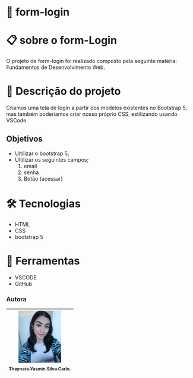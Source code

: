 # 🚀  form-login


# 📋 sobre o form-Login
O projeto de form-login foi realizado composto pela seguinte matéria: 
Fundamentos de Desenvolvimento Web.

# 📄 Descrição do projeto
Criamos uma tela de login a partir dos modelos existentes no Bootstrap 5, mas também poderiamos criar nosso  próprio CSS, estilizando usando VSCode.

## Objetivos 
* Ultilizar o bootstrap 5;
* Ultilizar os seguintes campos;
  1. email
  2. senha
  3. Botão (acessar)
  
# 🛠️ Tecnologias
* HTML
* CSS
* bootstrap 5

# 🔧 Ferramentas
* VSCODE
* GitHub

### Autora
| [<img loading="eu.jpeg" src="thaynara.jpeg" width=115><br><sub>Thaynara Yasmin Silva Carlo.</sub>](https://github.com/Thaynaracarlo) |
| :---:

